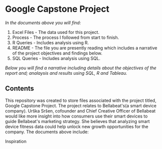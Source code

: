 # Google Capstone Project
*In the documents above you will find:*
1. Excel Files - The data used for this project. 
2. Process - The process I followed from start to finish.
3. R Queries - Includes analysis using R.
4. README - The file you are presently reading which includes a narrative of the project objectives and findings below. 
5. SQL Queries - Includes analysis using SQL. 
 
*Below you will find a narrative including details about the objectives of the report and; analaysis and results using SQL, R and Tableau.*

## Contents


This repository was created to store files associated with the project titled, Google Capstone Project. 
The project relates to Bellabeat's(a smart device company). Urška Sršen, cofounder and Chief Creative Officer of Bellabeat would like more insight into how consumers use their smart devices to guide Bellabeat's marketing strategy. She believes that analyzing smart device fitness data could help unlock new growth opportunities for the company. 
The documents above include:

Inspiration



